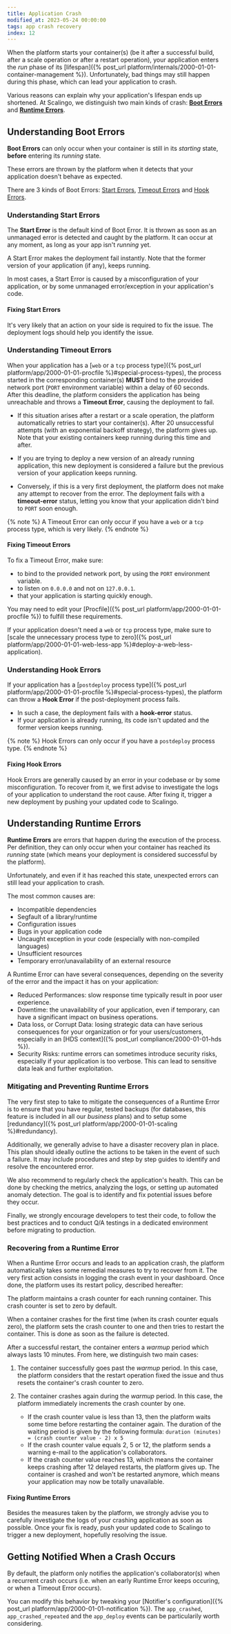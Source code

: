 ```yaml
---
title: Application Crash
modified_at: 2023-05-24 00:00:00
tags: app crash recovery
index: 12
---
```


When the platform starts your container(s) (be it after a successful build,
after a scale operation or after a restart operation), your application enters
the *run* phase of its [lifespan]({% post_url platform/internals/2000-01-01-container-management %}).
Unfortunately, bad things may still happen during this phase, which can lead
your application to crash.

Various reasons can explain why your application's lifespan ends up shortened.
At Scalingo, we distinguish two main kinds of crash:
**[Boot Errors](#understanding-boot-errors)** and
**[Runtime Errors](#understanding-runtime-errors)**.


## Understanding Boot Errors

**Boot Errors** can only occur when your container is still in its *starting*
state, **before** entering its *running* state.

These errors are thrown by the platform when it detects that your application
doesn't behave as expected.

There are 3 kinds of Boot Errors:
[Start Errors](#understanding-start-errors),
[Timeout Errors](#understanding-timeout-errors) and
[Hook Errors](#understanding-hook-errors).

### Understanding Start Errors

The **Start Error** is the default kind of Boot Error. It is thrown as soon as
an unmanaged error is detected and caught by the platform. It can occur at any
moment, as long as your app isn't *running* yet.

A Start Error makes the deployment fail instantly. Note that the former version
of your application (if any), keeps running.

In most cases, a Start Error is caused by a misconfiguration of your
application, or by some unmanaged error/exception in your application's code.

#### Fixing Start Errors

It's very likely that an action on your side is required to fix the issue. The
deployment logs should help you identify the issue.

### Understanding Timeout Errors

When your application has a [`web` or a `tcp` process type]({% post_url platform/app/2000-01-01-procfile %}#special-process-types),
the process started in the corresponding container(s) **MUST** bind to the
provided network port (`PORT` environment variable) within a delay of 60
seconds. After this deadline, the platform considers the application has being
unreachable and throws a **Timeout Error**, causing the deployment to fail.

- If this situation arises after a restart or a scale operation, the platform
  automatically retries to start your container(s). After 20 unsuccessful
  attempts (with an exponential backoff strategy), the platform gives up.
  Note that your existing containers keep running during this time and after.

- If you are trying to deploy a new version of an already running application,
  this new deployment is considered a failure but the previous version of your
  application keeps running.

- Conversely, if this is a very first deployment, the platform does not make
  any attempt to recover from the error. The deployment fails with a
  **timeout-error** status, letting you know that your application didn't
  bind to `PORT` soon enough.

{% note %}
  A Timeout Error can only occur if you have a `web` or a `tcp` process type,
  which is very likely.
{% endnote %}

#### Fixing Timeout Errors

To fix a Timeout Error, make sure:
- to bind to the provided network port, by using the `PORT` environment
  variable.
- to listen on `0.0.0.0` and not on `127.0.0.1`.
- that your application is starting quickly enough.

You may need to edit your
[Procfile]({% post_url platform/app/2000-01-01-procfile %}) to fulfill these
requirements.

If your application doesn't need a `web` or `tcp` process type, make sure to
[scale the unnecessary process type to zero]({% post_url platform/app/2000-01-01-web-less-app %}#deploy-a-web-less-application).

### Understanding Hook Errors

If your application has a [`postdeploy` process type]({% post_url platform/app/2000-01-01-procfile %}#special-process-types),
the platform can throw a **Hook Error** if the post-deployment process fails.

- In such a case, the deployment fails with a **hook-error** status.
- If your application is already running, its code isn't updated and the former
  version keeps running.

{% note %}
  Hook Errors can only occur if you have a `postdeploy` process type.
{% endnote %}

#### Fixing Hook Errors

Hook Errors are generally caused by an error in your codebase or by some
misconfiguration. To recover from it, we first advise to investigate the logs
of your application to understand the root cause. After fixing it, trigger a
new deployment by pushing your updated code to Scalingo.


## Understanding Runtime Errors

**Runtime Errors** are errors that happen during the execution of the process.
Per definition, they can only occur when your container has reached its
*running* state (which means your deployment is considered successful by the
platform).

Unfortunately, and even if it has reached this state, unexpected errors can
still lead your application to crash.

The most common causes are:

- Incompatible dependencies
- Segfault of a library/runtime
- Configuration issues
- Bugs in your application code
- Uncaught exception in your code (especially with non-compiled languages)
- Unsufficient resources
- Temporary error/unavailability of an external resource

A Runtime Error can have several consequences, depending on the severity of the
error and the impact it has on your application:

- Reduced Performances: slow response time typically result in poor user
  experience.
- Downtime: the unavailability of your application, even if temporary, can have
  a significant impact on business operations.
- Data loss, or Corrupt Data: losing strategic data can have serious
  consequences for your organization or for your users/customers, especially in
  an [HDS context]({% post_url compliance/2000-01-01-hds %}).
- Security Risks: runtime errors can sometimes introduce security risks,
  especially if your application is too verbose. This can lead to sensitive
  data leak and further exploitation.

### Mitigating and Preventing Runtime Errors

The very first step to take to mitigate the consequences of a Runtime Error is
to ensure that you have regular, tested backups (for databases, this feature is
included in all our *business* plans) and to setup some
[redundancy]({% post_url platform/app/2000-01-01-scaling %}#redundancy).

Additionally, we generally advise to have a disaster recovery plan in place.
This plan should ideally outline the actions to be taken in the event of such a
failure. It may include procedures and step by step guides to identify and
resolve the encountered error.

We also recommend to regularly check the application's health. This can be
done by checking the metrics, analyzing the logs, or setting up automated
anomaly detection. The goal is to identify and fix potential issues before they
occur.

Finally, we strongly encourage developers to test their code, to follow the
best practices and to conduct Q/A testings in a dedicated environment before
migrating to production.

### Recovering from a Runtime Error

When a Runtime Error occurs and leads to an application crash, the platform
automatically takes some remedial measures to try to recover from it. The very
first action consists in logging the crash event in your dashboard. Once done,
the platform uses its restart policy, described hereafter:

The platform maintains a crash counter for each running container. This crash
counter is set to zero by default.

When a container crashes for the first time (when its crash counter equals
zero), the platform sets the crash counter to one and then tries to restart the
container. This is done as soon as the failure is detected.

After a successful restart, the container enters a *warmup* period which always
lasts 10 minutes. From here, we distinguish two main cases:

1. The container successfully goes past the *warmup* period. In this case, the
   platform considers that the restart operation fixed the issue and thus
   resets the container's crash counter to zero.

2. The container crashes again during the *warmup* period. In this case, the
   platform immediately increments the crash counter by one.
   - If the crash counter value is less than 13, then the platform waits some
     time before restarting the container again. The duration of the waiting
     period is given by the following formula:
     `duration (minutes) = (crash counter value - 2) x 5`
   - If the crash counter value equals 2, 5 or 12, the platform sends a warning
     e-mail to the application's collaborators.
   - If the crash counter value reaches 13, which means the container keeps
     crashing after 12 delayed restarts, the platform gives up. The container
     is crashed and won't be restarted anymore, which means your application
     may now be totally unavailable.

#### Fixing Runtime Errors

Besides the measures taken by the platform, we strongly advise you to carefully
investigate the logs of your crashing application as soon as possible. Once
your fix is ready, push your updated code to Scalingo to trigger a new
deployment, hopefully resolving the issue.

## Getting Notified When a Crash Occurs

By default, the platform only notifies the application's collaborator(s) when
a recurrent crash occurs (i.e. when an early Runtime Error keeps occuring, or
when a Timeout Error occurs).

You can modify this behavior by tweaking your
[Notifier's configuration]({% post_url platform/app/2000-01-01-notification %}).
The `app_crashed`, `app_crashed_repeated` and the `app_deploy` events can be
particularily worth considering.

